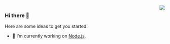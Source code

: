 <img align="right" src="https://github-readme-stats.vercel.app/api?username=waelsy123&&show_icons=true&theme=github" />

### Hi there 👋

Here are some ideas to get you started:

- 🔭 I’m currently working on [Node.js](https://github.com/nodejs/node).
